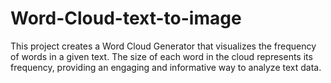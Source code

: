 # Word-Cloud-text-to-image
This project creates a Word Cloud Generator that visualizes the frequency of words in a given text. The size of each word in the cloud represents its frequency, providing an engaging and informative way to analyze text data.
